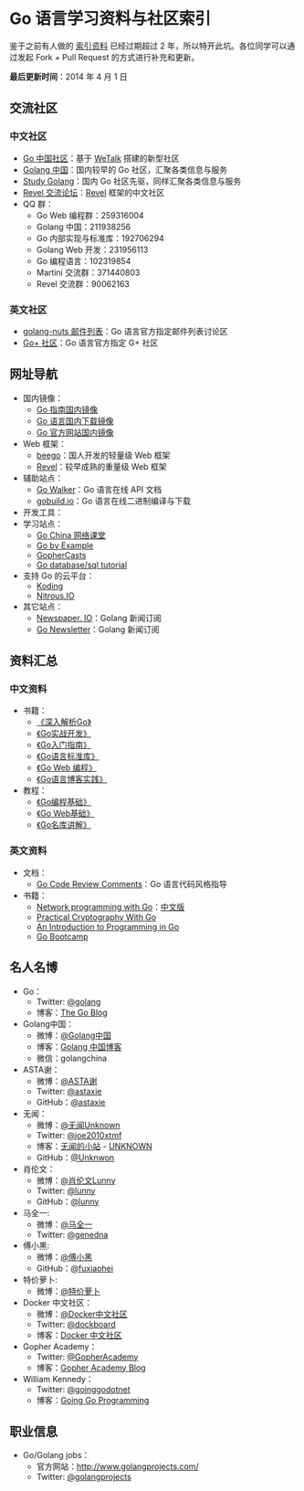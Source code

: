 Go 语言学习资料与社区索引
==============


鉴于之前有人做的 [索引资料](https://github.com/wonderfo/wonderfogo/wiki) 已经过期超过 2 年，所以特开此坑。各位同学可以通过发起 Fork + Pull Request 的方式进行补充和更新。

**最后更新时间**：2014 年 4 月 1 日

## 交流社区

### 中文社区

 - [Go 中国社区](http://bbs.go-china.org/)：基于 [WeTalk](https://github.com/beego/wetalk) 搭建的新型社区
 - [Golang 中国](http://www.golangtc.com/)：国内较早的 Go 社区，汇聚各类信息与服务
 - [Study Golang](http://studygolang.com/)：国内 Go 社区先驱，同样汇聚各类信息与服务
 - [Revel 交流论坛](http://gorevel.cn/)：[Revel](https://github.com/revel/revel) 框架的中文社区
 - QQ 群：
 	- Go Web 编程群：259316004
 	- Golang 中国：211938256
 	- Go 内部实现与标准库：192706294
 	- Golang Web 开发：231956113
 	- Go 编程语言：102319854
 	- Martini 交流群：371440803
 	- Revel 交流群：90062163

### 英文社区

- [golang-nuts 邮件列表](https://groups.google.com/forum/#!forum/golang-nuts)：Go 语言官方指定邮件列表讨论区
- [Go+ 社区](https://plus.google.com/u/0/communities/114112804251407510571)：Go 语言官方指定 G+ 社区

## 网址导航

- 国内镜像：
	- [Go 指南国内镜像](http://tour.golangtc.com/)
	- [Go 语言国内下载镜像](http://www.golangtc.com/download)
	- [Go 官方网站国内镜像](http://docs.studygolang.com/)
- Web 框架：
	- [beego](http://beego.me/)：国人开发的轻量级 Web 框架
	- [Revel](https://github.com/revel/revel)：较早成熟的重量级 Web 框架
- 辅助站点：
	- [Go Walker](https://gowalker.org)：Go 语言在线 API 文档
	- [gobuild.io](http://gobuild.io/)：Go 语言在线二进制编译与下载
- 开发工具：
- 学习站点：
	- [Go China 网络课堂](http://edu.go-china.org/)
	- [Go by Example](https://gobyexample.com/)
	- [GopherCasts](https://gophercasts.io/)
	- [Go database/sql tutorial](http://go-database-sql.org/)
- 支持 Go 的云平台：
	- [Koding](https://koding.com/)
	- [Nitrous.IO](https://www.nitrous.io/)
- 其它站点：
	 - [Newspaper. IO](http://www.newspaper.io/golang)：Golang 新闻订阅
	 - [Go Newsletter](http://www.golangweekly.com/)：Golang 新闻订阅

## 资料汇总

### 中文资料

- 书籍：
	- [《深入解析Go》](https://github.com/tiancaiamao/go-internals)
	- [《Go实战开发》](https://github.com/astaxie/Go-in-Action)
	- [《Go入门指南》](https://github.com/Unknwon/the-way-to-go_ZH_CN)
	- [《Go语言标准库》](https://github.com/polaris1119/The-Golang-Standard-Library-by-Example)
	- [《Go Web 编程》](https://github.com/astaxie/build-web-application-with-golang)
	- [《Go语言博客实践》](https://github.com/achun/Go-Blog-In-Action)
- 教程：
	- [《Go编程基础》](https://github.com/Unknwon/go-fundamental-programming)
	- [《Go Web基础》](https://github.com/Unknwon/go-web-foundation)
	- [《Go名库讲解》](https://github.com/Unknwon/go-rock-libraries-showcases)

### 英文资料

- 文档：
	- [Go Code Review Comments](https://code.google.com/p/go-wiki/wiki/CodeReviewComments)：Go 语言代码风格指导
- 书籍：
	- [Network programming with Go](http://jan.newmarch.name/go/)：[中文版](https://github.com/astaxie/NPWG_zh)
	- [Practical Cryptography With Go](https://leanpub.com/gocrypto/read#leanpub-auto-select-bibliography)
	- [An Introduction to Programming in Go](http://www.golang-book.com/)
	- [Go Bootcamp](http://www.golangbootcamp.com/book)

## 名人名博

- Go：
	- Twitter: [@golang](https://twitter.com/golang)
	- 博客：[The Go Blog](http://blog.golang.org/)
- Golang中国：
	- 微博：[@Golang中国](http://www.weibo.com/u/3211200050)
	- 博客：[Golang 中国博客](http://blog.go-china.org/)
	- 微信：golangchina
- ASTA谢：
	- 微博：[@ASTA谢](http://www.weibo.com/533452688)
	- Twitter: [@astaxie](https://twitter.com/astaxie)
	- GitHub：[@astaxie](https://github.com/astaxie)
- 无闻：
	- 微博：[@无闻Unknown](http://www.weibo.com/Obahua)
	- Twitter: [@joe2010xtmf](https://twitter.com/joe2010xtmf)
	- 博客：[无闻的小站](http://wuwen.org/) - [UNKNOWN](http://obahua.com/)
	- GitHub：[@Unknwon](https://github.com/Unknwon)
- 肖伦文：
	- 微博：[@肖伦文Lunny](http://www.weibo.com/xiaolunwen)
	- Twitter: [@lunny](https://twitter.com/lunny)
	- GitHub：[@lunny](https://github.com/lunny)
- 马全一:
	- 微博：[@马全一](http://www.weibo.com/genedna)
	- Twitter: [@genedna](https://twitter.com/genedna)
- 傅小黑:
	- 微博：[@傅小黑](http://weibo.com/772881987)
	- GitHub：[@fuxiaohei](https://github.com/fuxiaohei)
- 特价萝卜:
	- 微博：[@特价萝卜](http://www.weibo.com/freej)
- Docker 中文社区：
	- 微博：[@Docker中文社区](http://www.weibo.com/dockboard)
	- Twitter: [@dockboard](https://twitter.com/dockboardorg)
	- 博客：[Docker 中文社区](http://www.dockboard.org/)
- Gopher Academy：
	- Twitter: [@GopherAcademy](https://twitter.com/GopherAcademy)
	- 博客：[Gopher Academy Blog](http://blog.gopheracademy.com/)
- William Kennedy：
	- Twitter: [@goinggodotnet](https://twitter.com/goinggodotnet)
	- 博客：[Going Go Programming](http://www.goinggo.net/)

## 职业信息

- Go/Golang jobs：
	- 官方网站：http://www.golangprojects.com/
	- Twitter: [@golangprojects](https://twitter.com/golangprojects)